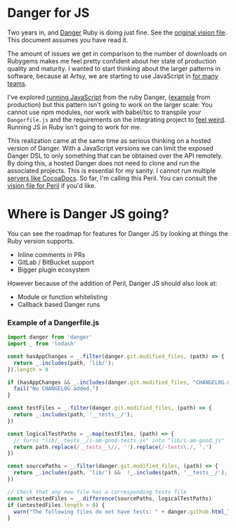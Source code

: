 # Danger for JS

Two years in, and [Danger](https://github.com/danger/danger) Ruby is doing just fine. See the [original vision file](https://github.com/danger/danger/blob/master/VISION.md). This document assumes you have read it. 

The amount of issues we get in comparison to the number of downloads on Rubygems makes me feel pretty confident about her state of production quality and maturity. I wanted to start thinking about the larger patterns in software, because at Artsy, we are starting to use JavaScript in [for many teams](http://artsy.github.io/blog/2016/08/15/React-Native-at-Artsy/).

I've explored [running JavaScript](https://github.com/danger/danger/pull/423) from the ruby Danger, ([example](https://github.com/artsy/emission/blob/d58b3d57bf41100e3cce3c2c1b1c4d6c19581a68/Dangerfile.js) from production) but this pattern isn't going to work on the larger scale: You cannot use npm modules, nor work with babel/tsc to transpile your `Dangerfile.js` and the requirements on the integrating project to [feel weird](https://github.com/artsy/emission/pull/233). Running JS in Ruby isn't going to work for me.

This realization came at the same time as serious thinking on a hosted version of Danger. With a JavaScript versions we can limit the exposed Danger DSL to only something that can be obtained over the API remotely. By doing this, a hosted Danger does not need to clone and run the associated projects. This is essential for my sanity. I cannot run multiple [servers like CocoaDocs](http://cocoadocs.org). So far, I'm calling this Peril. You can consult the [vision file for Peril](https://github.com/danger/peril/blob/master/VISION.md) if you'd like.

# Where is Danger JS going?

You can see the roadmap for features for Danger JS by looking at things the Ruby version supports.

-   Inline comments in PRs
-   GitLab / BitBucket support
-   Bigger plugin ecosystem

However because of the addition of Peril, Danger JS should also look at:

-   Module or function whitelisting
-   Callback based Danger runs

### Example of a Dangerfile.js

```js
import danger from 'danger'
import _ from 'lodash'

const hasAppChanges = _.filter(danger.git.modified_files, (path) => {
  return _.includes(path, 'lib/');
}).length > 0

if (hasAppChanges && _.includes(danger.git.modified_files, "CHANGELOG.md") === false) {
  fail("No CHANGELOG added.")
}

const testFiles = _.filter(danger.git.modified_files, (path) => {
  return _.includes(path, '__tests__/');
})

const logicalTestPaths = _.map(testFiles, (path) => {
  // turns "lib/__tests__/i-am-good-tests.js" into "lib/i-am-good.js"
  return path.replace(/__tests__\//, '').replace(/-tests\./, '.')
})

const sourcePaths = _.filter(danger.git.modified_files, (path) => {
  return _.includes(path, 'lib/') &&  !_.includes(path, '__tests__/');
})

// Check that any new file has a corresponding tests file
const untestedFiles = _.difference(sourcePaths, logicalTestPaths)
if (untestedFiles.length > 0) {
  warn("The following files do not have tests: " + danger.github.html_link(untestedFiles))
}
```
